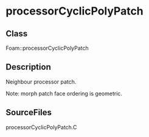 # processorCyclicPolyPatch 
## Class
Foam::processorCyclicPolyPatch

## Description
Neighbour processor patch.

Note: morph patch face ordering is geometric.

## SourceFiles
processorCyclicPolyPatch.C


